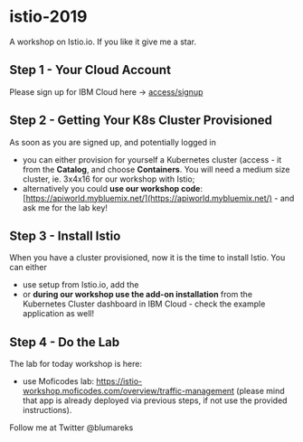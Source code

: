 # istio-2019
A workshop on Istio.io. If you like it give me a star.

## Step 1 - Your Cloud Account
Please sign up for IBM Cloud here -> [access/signup](http://ibm.biz/201910-istio-webinar)

## Step 2 - Getting Your K8s Cluster Provisioned
As soon as you are signed up, and potentially logged in 
- you can either provision for yourself a Kubernetes cluster (access - it from the **Catalog**, and choose **Containers**. You will need a medium size cluster, ie. 3x4x16 for our workshop with Istio;
- alternatively you could **use our workshop code**: [https://apiworld.mybluemix.net/](https://apiworld.mybluemix.net/) - and ask me for the lab key!

## Step 3 - Install Istio
When you have a cluster provisioned, now it is the time to install Istio. You can either
- use setup from Istio.io, add the 
- or **during our workshop use the add-on installation** from the Kubernetes Cluster dashboard in IBM Cloud - check the example application as well!

## Step 4 - Do the Lab
The lab for today workshop is here:
- use Moficodes lab: https://istio-workshop.moficodes.com/overview/traffic-management
(please mind that app is already deployed via previous steps, if not use the provided instructions).

Follow me at Twitter @blumareks
